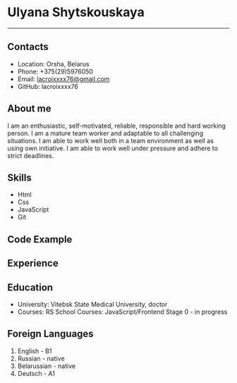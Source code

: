 # Ulyana Shytskouskaya
*****************
## Contacts
  * Location: Orsha, Belarus
  * Phone: +375(29)5976050
  * Email: lacroixxxx76@gmail.com
  * GitHub: lacroixxxx76
## About me
I am an enthusiastic, self-motivated, reliable, responsible and hard working person. I am a mature team worker and adaptable to all challenging situations. I am able to work well both in a team environment as well as using own initiative. I am able to work well under pressure and adhere to strict deadlines.
## Skills
  - Html
  - Css
  - JavaScript
  - Git
## Code Example

## Experience

## Education
  * University: Vitebsk State Medical University, doctor
  * Courses: RS School Courses: JavaScript/Frontend Stage 0 - in progress
## Foreign Languages
  1. English - B1
  2. Russian - native
  3. Belarussian - native
  4. Deutsch - A1
